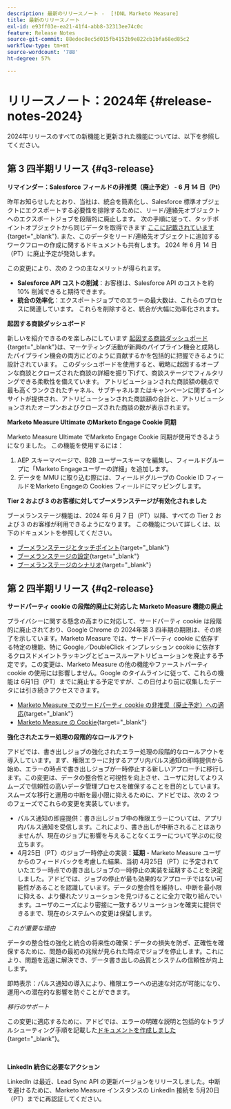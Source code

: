 ```yaml
---
description: 最新のリリースノート -  [!DNL Marketo Measure]
title: 最新のリリースノート
exl-id: e93ff03e-ea21-41f4-abb8-32313ee74c0c
feature: Release Notes
source-git-commit: 88edec8ec5d015fb4152b9e822cb1bfa68ed85c2
workflow-type: tm+mt
source-wordcount: '788'
ht-degree: 57%

---
```


# リリースノート：2024年 {#release-notes-2024}

2024年リリースのすべての新機能と更新された機能については、以下を参照してください。

## 第 3 四半期リリース {#q3-release}

<p>

**リマインダー：Salesforce フィールドの非推奨（廃止予定） - 6 月 14 日（Pt）**

昨年お知らせしたとおり、当社は、統合を簡素化し、Salesforce 標準オブジェクトにエクスポートする必要性を排除するために、リード/連絡先オブジェクトへのエクスポートジョブを段階的に廃止します。 次の手順に従って、タッチポイントオブジェクトから同じデータを取得できます [ここに記載されています](/help/release-notes/previous-releases/2023.md#deprecations){target="_blank"}. また、このデータをリード/連絡先オブジェクトに追加するワークフローの作成に関するドキュメントも共有します。 2024 年 6 月 14 日（PT）に廃止予定が発効します。

この変更により、次の 2 つの主なメリットが得られます。

* **Salesforce API コストの削減**：お客様は、Salesforce API のコストを約 10% 削減できると期待できます。
* **統合の効率化**：エクスポートジョブでのエラーの最大数は、これらのプロセスに関連しています。 これらを削除すると、統合が大幅に効率化されます。

**起因する商談ダッシュボード**

新しいを紹介できるのを楽しみにしています [起因する商談ダッシュボード](/help/marketo-measure-discover-ui/dashboards/attributed-opportunity-dashboard.md){target="_blank"}は、マーケティング活動が新興のパイプライン機会と成熟したパイプライン機会の両方にどのように貢献するかを包括的に把握できるように設計されています。 このダッシュボードを使用すると、戦略に起因するオープンな商談とクローズされた商談の詳細を掘り下げて、商談ステージでフィルタリングできる柔軟性を備えています。 アトリビューションされた商談額の観点で最も高くランクされたチャネル、サブチャネルまたはキャンペーンに関するインサイトが提供され、アトリビューションされた商談額の合計と、アトリビューションされたオープンおよびクローズされた商談の数が表示されます。

**Marketo Measure Ultimate のMarketo Engage Cookie 同期**

Marketo Measure Ultimate でMarketo Engage Cookie 同期が使用できるようになりました。 この機能を使用するには：

1. AEP スキーマページで、B2B ユーザースキーマを編集し、フィールドグループに「Marketo Engageユーザーの詳細」を追加します。
1. データを MMU に取り込む際には、フィールドグループの Cookie ID フィールドをMarketo Engageの Cookies フィールドにマッピングします。

**Tier 2 および 3 のお客様に対してブーメランステージが有効化されました**

ブーメランステージ機能は、2024 年 6 月 7 日（PT）以降、すべての Tier 2 および 3 のお客様が利用できるようになります。 この機能について詳しくは、以下のドキュメントを参照してください。

* [ブーメランステージとタッチポイント](/help/advanced-marketo-measure-features/boomerang/boomerang-stages-and-touchpoints.md){target="_blank"}
* [ブーメランステージの設定](/help/advanced-marketo-measure-features/boomerang/setting-up-boomerang-stages.md){target="_blank"}
* [ブーメランステージのシナリオ](/help/advanced-marketo-measure-features/boomerang/boomerang-stage-scenarios.md){target="_blank"}

<p>

## 第 2 四半期リリース {#q2-release}

<p>

**サードパーティ cookie の段階的廃止に対応した Marketo Measure 機能の廃止**

プライバシーに関する懸念の高まりに対応して、サードパーティ cookie は段階的に廃止されており、Google Chrome の 2024年第 3 四半期の期限は、その終了を示しています。Marketo Measure では、サードパーティ cookie に依存する特定の機能、特に Google／DoubleClick インプレッション cookie に依存するクロスドメイントラッキングとビュースルーアトリビューションを廃止する予定です。この変更は、Marketo Measure の他の機能やファーストパーティ cookie の使用には影響しません。Google のタイムラインに従って、これらの機能は 6月1日（PT）までに廃止する予定ですが、この日付より前に収集したデータには引き続きアクセスできます。

* [Marketo Measure でのサードパーティ cookie の非推奨（廃止予定）への適応](https://nation.marketo.com/t5/employee-blogs/adapting-to-third-party-cookie-deprecation-in-marketo-measure/ba-p/345110){target="_blank"}
* [Marketo Measure の Cookie](/help/marketo-measure-tracking/setting-up-tracking/marketo-measure-cookies.md){target="_blank"}

**強化されたエラー処理の段階的なロールアウト**

アドビでは、書き出しジョブの強化されたエラー処理の段階的なロールアウトを導入しています。まず、権限エラーに対するアプリ内パルス通知の即時提供から始め、エラーの時点で書き出しジョブが一時停止する新しいアプローチに移行します。この変更は、データの整合性と可視性を向上させ、ユーザに対してよりスムーズで信頼性の高いデータ管理プロセスを確保することを目的としています。スムーズな移行と運用の中断を最小限に抑えるために、アドビでは、次の 2 つのフェーズでこれらの変更を実装しています。

* パルス通知の即座提供：書き出しジョブ中の権限エラーについては、アプリ内パルス通知を受信します。これにより、書き出しが中断されることはありませんが、現在のジョブに影響を与えることなくエラーについて学ぶのに役立ちます。
* 4月25日（PT）のジョブ一時停止の実装：**延期** - Marketo Measure ユーザからのフィードバックを考慮した結果、当初 4月25日（PT）に予定されていたエラー時点での書き出しジョブの一時停止の実装を延期することを決定しました。アドビでは、ジョブの停止が最も効果的なアプローチではない可能性があることを認識しています。データの整合性を維持し、中断を最小限に抑える、より優れたソリューションを見つけることに全力で取り組んでいます。ユーザのニーズにより密接に一致するソリューションを確実に提供できるまで、現在のシステムへの変更は保留します。

_これが重要な理由_

データの整合性の強化と統合の将来性の確保：データの損失を防ぎ、正確性を確保するために、問題の最初の兆候が見られた時点でジョブを停止します。これにより、問題を迅速に解決でき、データ書き出しの品質とシステムの信頼性が向上します。

即時表示：パルス通知の導入により、権限エラーへの迅速な対応が可能になり、運用への潜在的な影響を防ぐことができます。

_移行のサポート_

この変更に適応するために、アドビでは、エラーの明確な説明と包括的なトラブルシューティング手順を記載した[ドキュメントを作成しました](/help/configuration-and-setup/getting-started-with-marketo-measure/error-notifications.md){target="_blank"}。

<br>

**LinkedIn 統合に必要なアクション**

LinkedIn は最近、Lead Sync API の更新バージョンをリリースしました。中断を避けるために、Marketo Measure インスタンスの LinkedIn 接続を 5月20日（PT）までに再認証してください。

